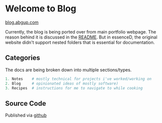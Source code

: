 # Welcome to Blog

[blog.abgup.com](https://blog.abgup.com)


Currently, the blog is being ported over from main portfolio webpage. The reason behind it is discussed in the [README](https://github.com/ab12gu/mkdocs-notes). But in essenceD, the original website didn't support nested folders that is essential for documentation.

## Categories

The docs are being broken down into multiple sections/types. 

```python
1. Notes    # mostly technical for projects i've worked/working on 
2. Blog     # opinionated ideas of mostly software)
3. Recipes  # instructions for me to navigate to while cooking
```


## Source Code

Published via [github](https://github.com/ab12gu/mkdocs-notes)
